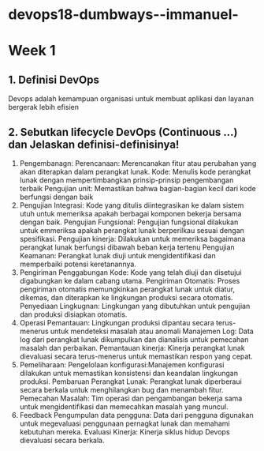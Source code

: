 # devops18-dumbways--immanuel-
# Week 1
## 1. Definisi DevOps

Devops adalah kemampuan organisasi untuk membuat aplikasi dan layanan bergerak lebih efisien

## 2. Sebutkan lifecycle DevOps (Continuous ...) dan Jelaskan definisi-definisinya!
1. Pengembanagn:
   Perencanaan: Merencanakan fitur atau perubahan yang akan diterapkan dalam perangkat lunak.
   Kode: Menulis kode perangkat lunak dengan mempertimbangkan prinsip-prinsip pengembangan terbaik
   Pengujian unit: Memastikan bahwa bagian-bagian kecil dari kode berfungsi dengan baik
2. Pengujian
   Integrasi: Kode yang ditulis diintegrasikan ke dalam sistem utuh untuk memeriksa apakah berbagai komponen bekerja bersama dengan baik.
   Pengujian Fungsional: Pengujian fungsional dilakukan untuk emmeriksa apakah perangkat lunak berperilkau sesuai dengan spesifikasi.
   Pengujian kinerja: Dilakukan untuk memeriksa bagaimana perangkat lunak berfungsi dibawah beban kerja tertenu
   Pengujian Keamanan: Perangkat lunak diuji untuk mengidentifikasi dan memperbaiki potensi keretanannya.
3. Pengiriman
   Penggabungan Kode: Kode yang telah diuji dan disetujui digabungkan ke dalam cabang utama.
   Pengiriman Otomatis: Proses pengiriman otomatis memungkinkan perangkat lunak untuk diatur, dikemas, dan diterapkan ke lingkungan produksi secara otomatis.
   Penyediaan Lingkugnan: Lingkungan yang dibutuhkan untuk pengujian dan produksi disiapkan otomatis.
4. Operasi
   Pemantauan: Lingkungan produksi dipantau secara terus-menerus untuk mendeteksi masalah atau anomali
   Manajemen Log: Data log dari perangkat lunak dikumpulkan dan dianalisis untuk pemecahan masalah dan perbaikan.
   Pemantauan kinerja: Kinerja perangkat lunak dievaluasi secara terus-menerus untuk memastikan respon yang cepat.
5. Pemeliharaan:
   Pengelolaan konfigurasi:Manajemen konfigurasi dilakukan untuk memastikan konsistensi dan keandalan lingkungan produksi.
   Pembaruan Perangkat Lunak: Perangkat lunak diperberaui secara berkala untuk menghilangkan bug dan menambah fitur.
   Pemecahan Masalah: Tim operasi dan pengambangan bekerja sama untuk mengidentifikasi dan memecahkan masalah yang muncul.
6. Feedback
   Pengumpulan data pengguna: Data dari pengguna digunakan untuk megevaluasi penggunaan pernagkat lunak dan memahami kebutuhan mereka.
   Evaluasi Kinerja: Kinerja siklus hidup Devops dievaluasi secara berkala.

